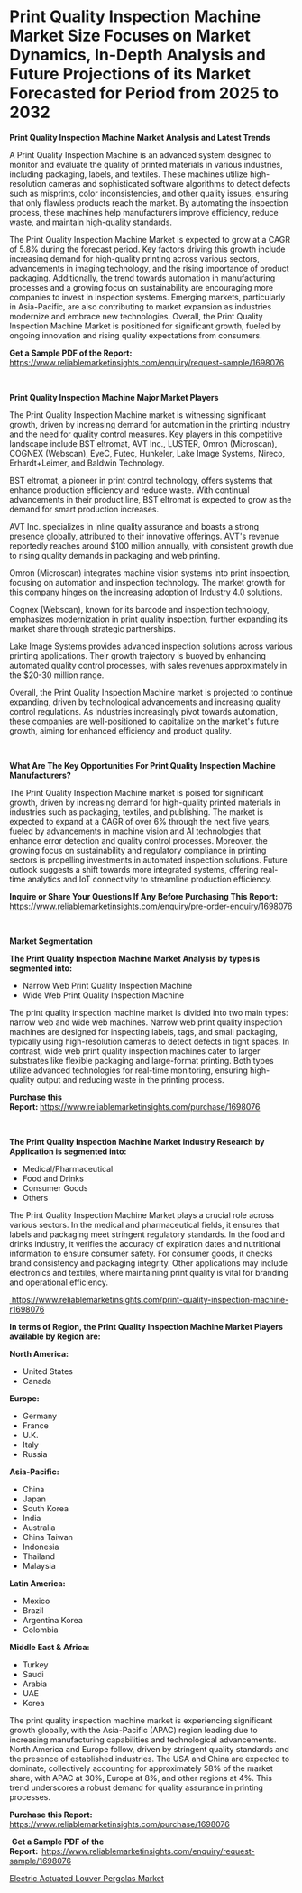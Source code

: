 <p><h1>Print Quality Inspection Machine Market Size Focuses on Market Dynamics, In-Depth Analysis and Future Projections of its Market Forecasted for Period from 2025 to 2032</h1></p><p><strong>Print Quality Inspection Machine Market Analysis and Latest Trends</strong></p>
<p><p>A Print Quality Inspection Machine is an advanced system designed to monitor and evaluate the quality of printed materials in various industries, including packaging, labels, and textiles. These machines utilize high-resolution cameras and sophisticated software algorithms to detect defects such as misprints, color inconsistencies, and other quality issues, ensuring that only flawless products reach the market. By automating the inspection process, these machines help manufacturers improve efficiency, reduce waste, and maintain high-quality standards.</p><p>The Print Quality Inspection Machine Market is expected to grow at a CAGR of 5.8% during the forecast period. Key factors driving this growth include increasing demand for high-quality printing across various sectors, advancements in imaging technology, and the rising importance of product packaging. Additionally, the trend towards automation in manufacturing processes and a growing focus on sustainability are encouraging more companies to invest in inspection systems. Emerging markets, particularly in Asia-Pacific, are also contributing to market expansion as industries modernize and embrace new technologies. Overall, the Print Quality Inspection Machine Market is positioned for significant growth, fueled by ongoing innovation and rising quality expectations from consumers.</p></p>
<p><strong>Get a Sample PDF of the Report:&nbsp;</strong> <a href="https://www.reliablemarketinsights.com/enquiry/request-sample/1698076?utm_campaign=2892&utm_medium=2&utm_source=Github&utm_content=ia&utm_term=24032025&utm_id=print-quality-inspection-machine">https://www.reliablemarketinsights.com/enquiry/request-sample/1698076</a></p>
<p>&nbsp;</p>
<p><strong>Print Quality Inspection Machine Major Market Players</strong></p>
<p><p>The Print Quality Inspection Machine market is witnessing significant growth, driven by increasing demand for automation in the printing industry and the need for quality control measures. Key players in this competitive landscape include BST eltromat, AVT Inc., LUSTER, Omron (Microscan), COGNEX (Webscan), EyeC, Futec, Hunkeler, Lake Image Systems, Nireco, Erhardt+Leimer, and Baldwin Technology.</p><p>BST eltromat, a pioneer in print control technology, offers systems that enhance production efficiency and reduce waste. With continual advancements in their product line, BST eltromat is expected to grow as the demand for smart production increases.</p><p>AVT Inc. specializes in inline quality assurance and boasts a strong presence globally, attributed to their innovative offerings. AVT's revenue reportedly reaches around $100 million annually, with consistent growth due to rising quality demands in packaging and web printing.</p><p>Omron (Microscan) integrates machine vision systems into print inspection, focusing on automation and inspection technology. The market growth for this company hinges on the increasing adoption of Industry 4.0 solutions.</p><p>Cognex (Webscan), known for its barcode and inspection technology, emphasizes modernization in print quality inspection, further expanding its market share through strategic partnerships.</p><p>Lake Image Systems provides advanced inspection solutions across various printing applications. Their growth trajectory is buoyed by enhancing automated quality control processes, with sales revenues approximately in the $20-30 million range.</p><p>Overall, the Print Quality Inspection Machine market is projected to continue expanding, driven by technological advancements and increasing quality control regulations. As industries increasingly pivot towards automation, these companies are well-positioned to capitalize on the market's future growth, aiming for enhanced efficiency and product quality.</p></p>
<p>&nbsp;</p>
<p><strong>What Are The Key Opportunities For Print Quality Inspection Machine Manufacturers?</strong></p>
<p><p>The Print Quality Inspection Machine market is poised for significant growth, driven by increasing demand for high-quality printed materials in industries such as packaging, textiles, and publishing. The market is expected to expand at a CAGR of over 6% through the next five years, fueled by advancements in machine vision and AI technologies that enhance error detection and quality control processes. Moreover, the growing focus on sustainability and regulatory compliance in printing sectors is propelling investments in automated inspection solutions. Future outlook suggests a shift towards more integrated systems, offering real-time analytics and IoT connectivity to streamline production efficiency.</p></p>
<p><strong>Inquire or Share Your Questions If Any Before Purchasing This Report:</strong> <a href="https://www.reliablemarketinsights.com/enquiry/pre-order-enquiry/1698076?utm_campaign=2892&utm_medium=2&utm_source=Github&utm_content=ia&utm_term=24032025&utm_id=print-quality-inspection-machine">https://www.reliablemarketinsights.com/enquiry/pre-order-enquiry/1698076</a></p>
<p>&nbsp;</p>
<p><strong>Market Segmentation</strong></p>
<p><strong>The Print Quality Inspection Machine Market Analysis by types is segmented into:</strong></p>
<p><ul><li>Narrow Web Print Quality Inspection Machine</li><li>Wide Web Print Quality Inspection Machine</li></ul></p>
<p><p>The print quality inspection machine market is divided into two main types: narrow web and wide web machines. Narrow web print quality inspection machines are designed for inspecting labels, tags, and small packaging, typically using high-resolution cameras to detect defects in tight spaces. In contrast, wide web print quality inspection machines cater to larger substrates like flexible packaging and large-format printing. Both types utilize advanced technologies for real-time monitoring, ensuring high-quality output and reducing waste in the printing process.</p></p>
<p><strong>Purchase this Report:&nbsp;</strong><a href="https://www.reliablemarketinsights.com/purchase/1698076?utm_campaign=2892&utm_medium=2&utm_source=Github&utm_content=ia&utm_term=24032025&utm_id=print-quality-inspection-machine">https://www.reliablemarketinsights.com/purchase/1698076</a></p>
<p>&nbsp;</p>
<p><strong>The Print Quality Inspection Machine Market Industry Research by Application is segmented into:</strong></p>
<p><ul><li>Medical/Pharmaceutical</li><li>Food and Drinks</li><li>Consumer Goods</li><li>Others</li></ul></p>
<p><p>The Print Quality Inspection Machine Market plays a crucial role across various sectors. In the medical and pharmaceutical fields, it ensures that labels and packaging meet stringent regulatory standards. In the food and drinks industry, it verifies the accuracy of expiration dates and nutritional information to ensure consumer safety. For consumer goods, it checks brand consistency and packaging integrity. Other applications may include electronics and textiles, where maintaining print quality is vital for branding and operational efficiency.</p></p>
<p><a href="https://www.reliablemarketinsights.com/print-quality-inspection-machine-r1698076?utm_campaign=2892&utm_medium=2&utm_source=Github&utm_content=ia&utm_term=24032025&utm_id=print-quality-inspection-machine">&nbsp;https://www.reliablemarketinsights.com/print-quality-inspection-machine-r1698076</a></p>
<p><strong>In terms of Region, the Print Quality Inspection Machine Market Players available by Region are:</strong></p>
<p>
    <p> <strong> North America: </strong>
        <ul>
            <li>United States</li>
            <li>Canada</li>
        </ul>
        </p> 
    <p> <strong> Europe: </strong>
        <ul>
            <li>Germany</li>
            <li>France</li>
            <li>U.K.</li>
            <li>Italy</li>
            <li>Russia</li>
        </ul>
        </p> 
    <p> <strong> Asia-Pacific: </strong>
        <ul>
            <li>China</li>
            <li>Japan</li>
            <li>South Korea</li>
            <li>India</li>
            <li>Australia</li>
            <li>China Taiwan</li>
            <li>Indonesia</li>
            <li>Thailand</li>
            <li>Malaysia</li>
        </ul>
        </p> 
    <p> <strong> Latin America: </strong>
        <ul>
            <li>Mexico</li>
            <li>Brazil</li>
            <li>Argentina Korea</li>
            <li>Colombia</li>
        </ul>
        </p> 
    <p> <strong> Middle East & Africa: </strong>
        <ul>
            <li>Turkey</li>
            <li>Saudi</li>
            <li>Arabia</li>
            <li>UAE</li>
            <li>Korea</li>
        </ul>
    </p>
    </p>
<p><p>The print quality inspection machine market is experiencing significant growth globally, with the Asia-Pacific (APAC) region leading due to increasing manufacturing capabilities and technological advancements. North America and Europe follow, driven by stringent quality standards and the presence of established industries. The USA and China are expected to dominate, collectively accounting for approximately 58% of the market share, with APAC at 30%, Europe at 8%, and other regions at 4%. This trend underscores a robust demand for quality assurance in printing processes.</p></p>
<p><strong>Purchase this Report: </strong><a href="https://www.reliablemarketinsights.com/purchase/1698076?utm_campaign=2892&utm_medium=2&utm_source=Github&utm_content=ia&utm_term=24032025&utm_id=print-quality-inspection-machine">https://www.reliablemarketinsights.com/purchase/1698076</a></p>
<p>&nbsp;<strong>Get a Sample PDF of the Report:&nbsp;&nbsp;</strong><a href="https://www.reliablemarketinsights.com/enquiry/request-sample/1698076?utm_campaign=2892&utm_medium=2&utm_source=Github&utm_content=ia&utm_term=24032025&utm_id=print-quality-inspection-machine">https://www.reliablemarketinsights.com/enquiry/request-sample/1698076</a></p>
<p><strong></strong></p>
<p><p><a href="https://github.com/zupankocka/Market-Research-Report-List-1/blob/main/electric-actuated-louver-pergolas-market.md?utm_campaign=2892&utm_medium=2&utm_source=Github&utm_content=ia&utm_term=24032025&utm_id=print-quality-inspection-machine">Electric Actuated Louver Pergolas Market</a></p></p>